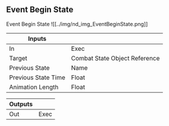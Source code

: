 ## Event Begin State
Event Begin State
![[../img/nd_img_EventBeginState.png]]

|Inputs||
|--|--|
| In | Exec |
| Target | Combat State Object Reference |
| Previous State | Name |
| Previous State Time | Float |
| Animation Length | Float |

|Outputs||
|--|--|
| Out | Exec |
